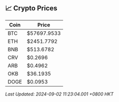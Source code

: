## 📈 Crypto Prices

| Coin | Price |
| ---- | ----- |
| BTC | $57697.9533 |
| ETH | $2451.7792 |
| BNB | $513.6782 |
| CRV | $0.2696 |
| ARB | $0.4962 |
| OKB | $36.1935 |
| DOGE | $0.0953 |

_Last Updated: 2024-09-02 11:23:04.001 +0800 HKT_